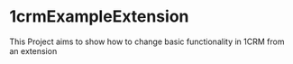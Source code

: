 # 1crmExampleExtension
This Project aims to show how to change basic functionality in 1CRM from an extension
